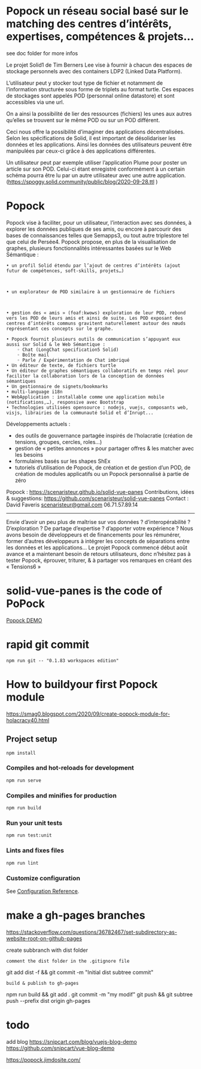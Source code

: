 # Popock un réseau social basé sur le matching des centres d’intérêts, expertises, compétences & projets...

see doc folder for more infos

Le projet Solid1 de Tim Berners Lee vise à fournir à chacun des espaces de stockage personnels avec des containers LDP2 (Linked Data Platform).

L’utilisateur peut y stocker tout type de fichier et notamment de l’information structurée sous forme de triplets au format turtle. Ces espaces de stockages sont appelés POD  (personnal online datastore) et sont accessibles via une url.

On a ainsi la possibilité de lier des ressources (fichiers) les unes aux autres qu’elles se trouvent sur le même POD ou sur un POD différent.

Ceci nous offre la possibilité d’imaginer des applications décentralisées.
Selon les spécifications de Solid, il est important de désolidariser les données et les applications. Ainsi les données des utilisateurs peuvent être manipulées par ceux-ci grâce à des applications différentes.

Un utilisateur peut par exemple utiliser l’application Plume pour poster un article sur son POD. Celui-ci étant enregistré conformément à un certain schéma pourra être lu par un autre utilisateur avec une autre application. (https://spoggy.solid.community/public/blog/2020-09-28.ttl )



# Popock

Popock vise à faciliter, pour un utilisateur, l’interaction avec ses données, à explorer les données publiques de ses amis, ou encore à parcourir des bases de connaissances telles que Semapps3, ou tout autre triplestore tel que celui de Persée4.
Popock propose, en plus de la visualisation de graphes, plusieurs fonctionnalités intéressantes basées sur le Web Sémantique :

    • un profil Solid étendu par l’ajout de centres d’intérêts (ajout futur de compétences, soft-skills, projets…)



    • un explorateur de POD similaire à un gestionnaire de fichiers



    • gestion des « amis » (foaf:kwows) exploration de leur POD, rebond vers les POD de leurs amis et ainsi de suite. Les POD exposant des centres d’intérêts communs gravitent naturellement autour des nœuds représentant ces concepts sur le graphe.

    • Popock fournit plusieurs outils de communication s’appuyant eux aussi sur Solid & le Web Sémantique :
        ◦ Chat (LongChat specification5 Solid)
        ◦ Boîte mail
        ◦ Parle / Expérimentation de Chat imbriqué
    • Un éditeur de texte, de fichiers turtle
    • Un éditeur de graphes sémantiques collaboratifs en temps réel pour faciliter la collaboration lors de la conception de données sémantiques
    • Un gestionnaire de signets/bookmarks
    • multi-language i18n
    • WebApplication : installable comme une application mobile (notifications,…), responsive avec Bootstrap
    • Technologies utilisées opensource : nodejs, vuejs, composants web, visjs, librairies de la communauté Solid et d’Inrupt...

Développements actuels :
- des outils de gouvernance partagée inspirés de l’holacratie (création de tensions, groupes, cercles, roles…)
- gestion de « petites annonces » pour partager offres & les matcher avec les besoins
- formulaires basés sur les shapes ShEx
- tutoriels d’utilisation de Popock, de création et de gestion d’un POD, de création de modules applicatifs ou un Popock personnalisé à partie de zéro

Popock : https://scenaristeur.github.io/solid-vue-panes
Contributions, idées & suggestions: https://github.com/scenaristeur/solid-vue-panes
Contact : David Faveris scenaristeur@gmail.com  06.71.57.89.14

***
Envie d’avoir un peu plus de maîtrise sur vos données ? d’interopérabilité ? D’exploration ? De partage d’expertise ? d’apporter votre expérience ?
Nous avons besoin de développeurs et de financements pour les rémunérer, former d’autres développeurs à intégrer les concepts de séparations entre les données et les applications...
Le projet Popock commencé début août avance et a maintenant besoin de retours utilisateurs, donc n’hésitez pas à tester Popock, éprouver, triturer, & à partager vos remarques en créant des « Tensions6 »


# solid-vue-panes is the code of PoPock
[Popock DEMO](https://scenaristeur.github.io/solid-vue-panes/)

# rapid git commit
```
npm run git -- "0.1.83 workspaces edition"
```

# How to buildyour first Popock module
https://smag0.blogspot.com/2020/09/create-popock-module-for-holacracy40.html


## Project setup
```
npm install
```

### Compiles and hot-reloads for development
```
npm run serve
```

### Compiles and minifies for production
```
npm run build
```

### Run your unit tests
```
npm run test:unit
```

### Lints and fixes files
```
npm run lint
```

### Customize configuration
See [Configuration Reference](https://cli.vuejs.org/config/).

# make a gh-pages branches

https://stackoverflow.com/questions/36782467/set-subdirectory-as-website-root-on-github-pages

create subbranch with dist folder

    comment the dist folder in the .gitignore file

git add dist -f && git commit -m "Initial dist subtree commit"

    build & publish to gh-pages

npm run build && git add .
git commit -m "my modif"
git push && git subtree push --prefix dist origin gh-pages


# todo
add blog
https://snipcart.com/blog/vuejs-blog-demo
https://github.com/snipcart/vue-blog-demo

https://popock.jimdosite.com/
